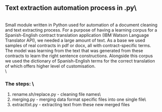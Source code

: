 ## Text extraction automation process in  .py\
\
Small module written in Python used for automation of a document cleaning and text extracting process. For a purpose of having a learning corpus for a Spanish-English contract translation application (IBM Watson Language Translator API), we needed a large amount of text. As a base we used samples of real contracts in pdf or docx, all with contract-specific terms. The model was learning from the text that was generated from these contracts to learn the right sentence constructions. Alongside this corpus we used the dictionary of Spanish-English terms for the correct translation of which offers higher level of customisation.\
 \
### The steps: \
1. rename.sh/replace.py - cleaning file names\
1. merging.py - merging data format specific files into one single file\
1. extracttxt.py - extracting text from these new merged files
